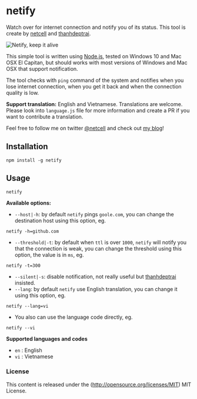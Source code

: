 # netify

Watch over for internet connection and notify you of its status.
This tool is create by [netcell](https://github.com/netcell) and [thanhdeptrai](https://github.com/thanhdeptrai).

![Netify, keep it alive](http://i.imgur.com/AdhmcL7.jpg)

This simple tool is written using [Node.js](https://nodejs.org), tested on Windows 10 and Mac OSX El Capitan, but should works with most versions of Windows and Mac OSX that support notification.

The tool checks with `ping` command of the system and notifies when you lose internet connection, when you get it back and when the connection quality is low.

**Support translation:** English and Vietnamese. Translations are welcome. Please look into `language.js` file for more information and create a PR if you want to contribute a translation.

Feel free to follow me on twitter [@netcell](https://twitter.com/netcell) and check out [my blog](http://anhnt.ninja)!

## Installation

```
npm install -g netify
```

## Usage

```
netify
```

**Available options:**
- `--host|-h`: by default `netify` pings `goole.com`, you can change the destination host using this option, eg. 
```
netify -h=github.com
```
- `--threshold|-t`: by default when `ttl` is over `1000`, `netify` will notify you that the connection is weak, you can change the threshold using this option, the value is in `ms`, eg. 
```
netify -t=300
```
- `--silent|-s`: disable notification, not really useful but [thanhdeptrai](https://github.com/thanhdeptrai) insisted.
- `--lang`: by default `netify` use English translation, you can change it using this option, eg. 
```
netify --lang=vi
```
- You also can use the language code directly, eg. 
```
netify --vi
```

**Supported languages and codes**
- `en` : English 
- `vi` : Vietnamese

### License ###

This content is released under the (http://opensource.org/licenses/MIT) MIT License.

